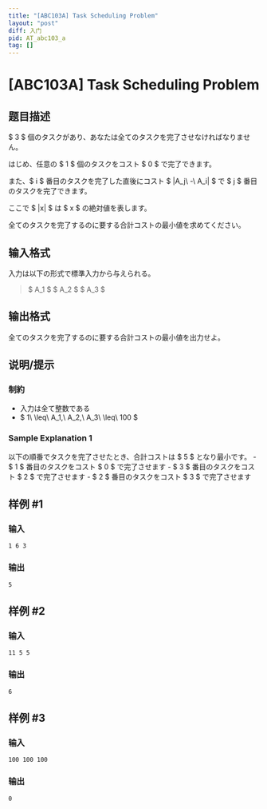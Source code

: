 ```yaml
---
title: "[ABC103A] Task Scheduling Problem"
layout: "post"
diff: 入门
pid: AT_abc103_a
tag: []
---
```


# [ABC103A] Task Scheduling Problem

## 题目描述

[problemUrl]: https://atcoder.jp/contests/abc103/tasks/abc103_a

$ 3 $ 個のタスクがあり、あなたは全てのタスクを完了させなければなりません。

はじめ、任意の $ 1 $ 個のタスクをコスト $ 0 $ で完了できます。

また、$ i $ 番目のタスクを完了した直後にコスト $ |A_j\ -\ A_i| $ で $ j $ 番目のタスクを完了できます。

ここで $ |x| $ は $ x $ の絶対値を表します。

全てのタスクを完了するのに要する合計コストの最小値を求めてください。

## 输入格式

入力は以下の形式で標準入力から与えられる。

> $ A_1 $ $ A_2 $ $ A_3 $

## 输出格式

全てのタスクを完了するのに要する合計コストの最小値を出力せよ。

## 说明/提示

### 制約

- 入力は全て整数である
- $ 1\ \leq\ A_1,\ A_2,\ A_3\ \leq\ 100 $

### Sample Explanation 1

以下の順番でタスクを完了させたとき、合計コストは $ 5 $ となり最小です。 - $ 1 $ 番目のタスクをコスト $ 0 $ で完了させます - $ 3 $ 番目のタスクをコスト $ 2 $ で完了させます - $ 2 $ 番目のタスクをコスト $ 3 $ で完了させます

## 样例 #1

### 输入

```
1 6 3
```

### 输出

```
5
```

## 样例 #2

### 输入

```
11 5 5
```

### 输出

```
6
```

## 样例 #3

### 输入

```
100 100 100
```

### 输出

```
0
```

